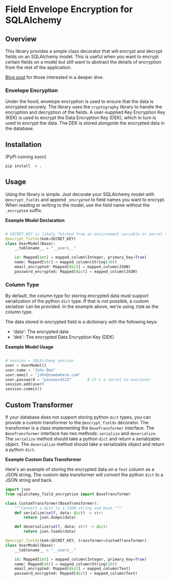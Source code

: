 # Field Envelope Encryption for SQLAlchemy

## Overview
This library provides a simple class decorator that will encrypt and decrypt fields on an SQLAlchemy model. This is useful when you want to encrypt certain fields on a model but still want to abstract the details of encryption from the rest of the application.

[Blog post](https://devhuddle.ai/envelope-encryption-for-sqlalchemy-fields/) for those interested in a deeper dive.

### Envelope Encryption
Under the hood, envelope encryption is used to ensure that the data is encrypted securely. The library uses the `cryptography` library to handle the encryption and decryption of the fields. A user-supplied Key Encryption Key (KEK) is used to encrypt the Data Encryption Key (DEK), which in turn is used to encrypt the data. The DEK is stored alongside the encrypted data in the database.

## Installation
(PyPi coming soon)
```bash
pip install -e .
```

## Usage
Using the library is simple. Just decorate your SQLAlchemy model with `@encrypt_fields` and append `_encrypted` to field names you want to encrypt. When reading or writing to the model, use the field name *without* the `_encrypted` suffix.

**Example Model Declaration**
```python

# SECRET_KEY is likely fetched from an environment variable or secret storage
@encrypt_fields(kek=SECRET_KEY)
class UserModel(Base):
    __tablename__ = "__users__"

    id: Mapped[int] = mapped_column(Integer, primary_key=True)
    name: Mapped[str] = mapped_column(String(30))
    email_encrypted: Mapped[dict] = mapped_column(JSON)
    password_encrypted: Mapped[dict] = mapped_column(JSON)
```

### Column Type
By default, the column type for storing encrypted data must support serialization of the python `dict` type. If that is not possible, a custom serializer can be provided. In the example above, we're using `JSON` as the column type.

The data stored in encrypted field is a dictionary with the following keys:
- 'data': The encrypted data
- 'dek': The encrypted Data Encryption Key (DEK)


**Example Model Usage**
```python

# session = SQLAlchemy session
user = UserModel()
user.name = "John Doe"
user.email = "john@somewhere.com"
user.password = "password123"       # It's a secret to everyone!
session.add(user)
session.commit()
```

## Custom Transformer
If your database does not support storing python `dict` types, you can provide a custom transformer to the `@encrypt_fields` decorator. The transformer is a class implementing the `BaseTransformer` interface. The `BaseTransformer` interface has two methods: `serialize` and `deserialize`. The `serialize` method should take a python `dict` and return a serializable object. The `deserialize` method should take a serializable object and return a python `dict`.

**Example Custom Data Transformer**

Here's an example of storing the encrypted data on a `Text` column as a JSON string. The custom data transformer will convert the python `dict` to a JSON string and back.

```python
import json
from sqlalchemy_field_encryption import BaseTransformer

class CustomTransformer(BaseTransformer):
    """Convert a dict to a JSON string and back."""
    def serialize(self, data: dict) -> str:
        return json.dumps(data)

    def deserialize(self, data: str) -> dict:
        return json.loads(data)

@encrypt_fields(kek=SECRET_KEY, transformer=CustomTransformer)
class UserModel(Base):
    __tablename__ = "__users__"

    id: Mapped[int] = mapped_column(Integer, primary_key=True)
    name: Mapped[str] = mapped_column(String(30))
    email_encrypted: Mapped[dict] = mapped_column(Text)
    password_encrypted: Mapped[dict] = mapped_column(Text)
```
